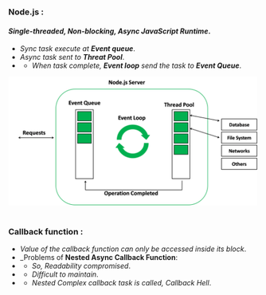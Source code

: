 ### **Node.js** :

#### **_Single-threaded, Non-blocking, Async JavaScript Runtime_**.

- _Sync task execute at **Event queue**_.
- _Async task sent to **Threat Pool**_.
- - _When task complete, **Event loop** send the task to **Event Queue**_.

<a target="_blank" href="https://www.geeksforgeeks.org/node-js-event-loop/">
    <img  src="nodejs-operations.png" width=500 alt="Node.js Image 1">
</a>
<br/><br/>

### **Callback function** :

- _Value of the callback function can only be accessed inside its block_.
- \_Problems of **Nested Async Callback Function**:
- - _So, Readability compromised_.
- - _Difficult to maintain_.
- - _Nested Complex callback task is called, Callback Hell_.
